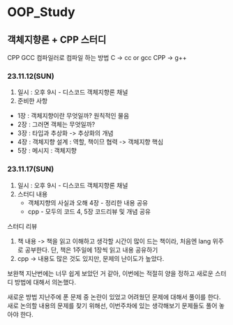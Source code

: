 # OOP_Study
## 객체지향론 + CPP 스터디
CPP GCC 컴파일러로 컴파일 하는 방법
C -> cc or gcc
CPP -> g++
### 23.11.12(SUN)
1. 일시 : 오후 9시 - 디스코드 객체지향론 채널
2. 준비한 사항
  - 1장 : 객체지향이란 무엇일까? 원칙적인 물음
  - 2장 : 그러면 객체는 무엇일까?
  - 3장 : 타입과 추상화 -> 추상화의 개념
  - 4장 : 객체지향 설계 : 역할, 책이므 협력 -> 객체지향 핵심
  - 5장 : 메시지 : 객체지향

### 23.11.17(SUN)
1. 일시 : 오후 9시 - 디스코드 객체지향론 채널
2. 스터디 내용
	- 객체지향의 사실과 오해 4장 - 정리한 내용 공유
	- cpp - 모두의 코드 4, 5장 코드리뷰 및 개념 공유

스터디 리뷰
1. 책 내용 -> 책을 읽고 이해하고 생각할 시간이 많이 드는 책이라, 처음엔 lang 위주로 공부한다. 단, 책은 1주일에 1장씩 읽고 내용 공유하기
2. cpp -> 내용도 많은 것도 있지만, 문제의 난이도가 높았다.

보완책
지난번에는 너무 쉽게 보았던 거 같아, 이번에는 적절히 양을 정하고 새로운 스터디 방법에 대해서 의논했다.

새로운 방법
지난주에 푼 문제 중 논란이 있었고 어려웠던 문제에 대해서 풀이를 한다.
새로 논의할 내용의 문제를 찾기 위해선, 이번주차에 있는 생각해보기 문제들도 풀어 놓아야 한다.